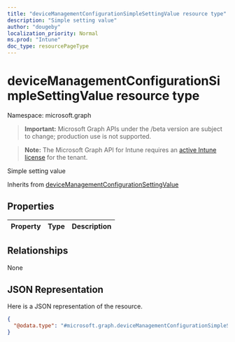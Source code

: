 ```yaml
---
title: "deviceManagementConfigurationSimpleSettingValue resource type"
description: "Simple setting value"
author: "dougeby"
localization_priority: Normal
ms.prod: "Intune"
doc_type: resourcePageType
---
```


# deviceManagementConfigurationSimpleSettingValue resource type

Namespace: microsoft.graph

> **Important:** Microsoft Graph APIs under the /beta version are subject to change; production use is not supported.

> **Note:** The Microsoft Graph API for Intune requires an [active Intune license](https://go.microsoft.com/fwlink/?linkid=839381) for the tenant.

Simple setting value


Inherits from [deviceManagementConfigurationSettingValue](../resources/intune-deviceconfigv2-devicemanagementconfigurationsettingvalue.md)

## Properties
|Property|Type|Description|
|:---|:---|:---|

## Relationships
None

## JSON Representation
Here is a JSON representation of the resource.
<!-- {
  "blockType": "resource",
  "@odata.type": "microsoft.graph.deviceManagementConfigurationSimpleSettingValue"
}
-->
``` json
{
  "@odata.type": "#microsoft.graph.deviceManagementConfigurationSimpleSettingValue"
}
```



